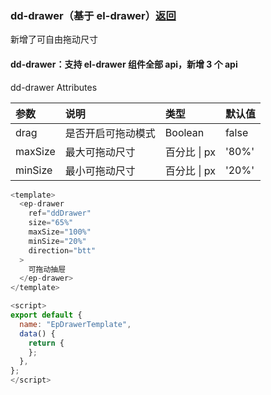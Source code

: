 ### dd-drawer（基于 el-drawer）[返回](../#组件说明)

新增了可自由拖动尺寸

#### dd-drawer：支持 el-drawer 组件全部 api，新增 3 个 api

dd-drawer Attributes

| 参数    | 说明               | 类型         | 默认值 |
| :------ | :----------------- | :----------- | ------ |
| drag    | 是否开启可拖动模式 | Boolean      | false  |
| maxSize | 最大可拖动尺寸     | 百分比 \| px | '80%'  |
| minSize | 最小可拖动尺寸     | 百分比 \| px | '20%'  |

```javascript
<template>
  <ep-drawer
    ref="ddDrawer"
    size="65%"
    maxSize="100%"
    minSize="20%"
    direction="btt"
  >
    可拖动抽屉
  </ep-drawer>
</template>

<script>
export default {
  name: "EpDrawerTemplate",
  data() {
    return {
    };
  },
};
</script>
```
